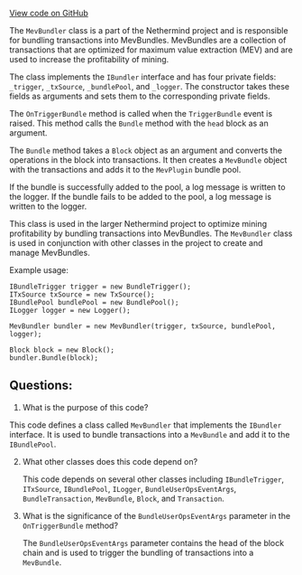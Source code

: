 [View code on GitHub](https://github.com/nethermindeth/nethermind/Nethermind.AccountAbstraction/Bundler/MevBundler.cs)

The `MevBundler` class is a part of the Nethermind project and is responsible for bundling transactions into MevBundles. MevBundles are a collection of transactions that are optimized for maximum value extraction (MEV) and are used to increase the profitability of mining. 

The class implements the `IBundler` interface and has four private fields: `_trigger`, `_txSource`, `_bundlePool`, and `_logger`. The constructor takes these fields as arguments and sets them to the corresponding private fields. 

The `OnTriggerBundle` method is called when the `TriggerBundle` event is raised. This method calls the `Bundle` method with the `head` block as an argument. 

The `Bundle` method takes a `Block` object as an argument and converts the operations in the block into transactions. It then creates a `MevBundle` object with the transactions and adds it to the `MevPlugin` bundle pool. 

If the bundle is successfully added to the pool, a log message is written to the logger. If the bundle fails to be added to the pool, a log message is written to the logger. 

This class is used in the larger Nethermind project to optimize mining profitability by bundling transactions into MevBundles. The `MevBundler` class is used in conjunction with other classes in the project to create and manage MevBundles. 

Example usage:

```
IBundleTrigger trigger = new BundleTrigger();
ITxSource txSource = new TxSource();
IBundlePool bundlePool = new BundlePool();
ILogger logger = new Logger();

MevBundler bundler = new MevBundler(trigger, txSource, bundlePool, logger);

Block block = new Block();
bundler.Bundle(block);
```
## Questions: 
 1. What is the purpose of this code?
   
   This code defines a class called `MevBundler` that implements the `IBundler` interface. It is used to bundle transactions into a `MevBundle` and add it to the `IBundlePool`.

2. What other classes does this code depend on?
   
   This code depends on several other classes including `IBundleTrigger`, `ITxSource`, `IBundlePool`, `ILogger`, `BundleUserOpsEventArgs`, `BundleTransaction`, `MevBundle`, `Block`, and `Transaction`.

3. What is the significance of the `BundleUserOpsEventArgs` parameter in the `OnTriggerBundle` method?
   
   The `BundleUserOpsEventArgs` parameter contains the head of the block chain and is used to trigger the bundling of transactions into a `MevBundle`.